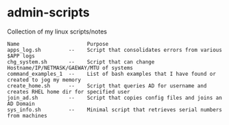# admin-scripts
Collection of my linux scripts/notes

    Name                      Purpose
    apps_log.sh         --    Script that consolidates errors from various $APP logs
    chg_system.sh       --    Script that can change Hostname/IP/NETMASK/GAEWAY/MTU of systems
    command_examples_1  --	  List of bash examples that I have found or created to jog my memory
    create_home.sh      --    Script that queries AD for username and creates RHEL home dir for specified user
    join_ad.sh          --    Script that copies config files and joins an AD Domain
    sys_info.sh         --    Minimal script that retrieves serial numbers from machines
